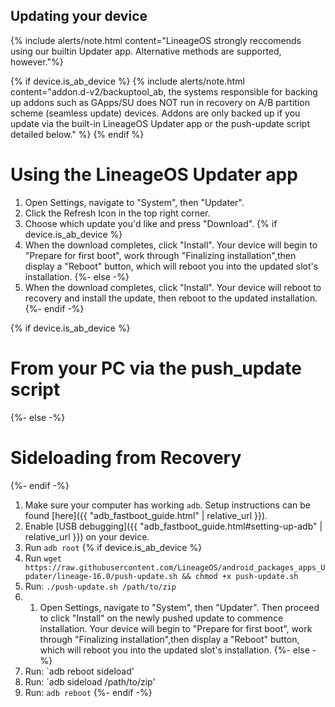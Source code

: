 ## Updating your device

{% include alerts/note.html content="LineageOS strongly reccomends using our builtin Updater app. Alternative methods are supported, however."%}

{% if device.is_ab_device %}
{% include alerts/note.html content="addon.d-v2/backuptool_ab, the systems responsible for backing up addons such as GApps/SU does NOT run in recovery on A/B partition scheme (seamless update) devices. Addons are only backed up if you update via the built-in LineageOS Updater app or the push-update script detailed below." %}
{% endif %}


# Using the LineageOS Updater app

1. Open Settings, navigate to "System", then "Updater".
2. Click the Refresh Icon in the top right corner.
3. Choose which update you'd like and press "Download".
{% if device.is_ab_device %}
4. When the download completes, click "Install". Your device will begin to "Prepare for first boot", work through "Finalizing installation",then display a "Reboot" button, which will reboot you into the updated slot's installation.
{%- else -%}
4. When the download completes, click "Install". Your device will reboot to recovery and install the update, then reboot to the updated installation.
{%- endif -%}

{% if device.is_ab_device %}
# From your PC via the push_update script
{%- else -%}
# Sideloading from Recovery
{%- endif -%}

1. Make sure your computer has working `adb`. Setup instructions can be found [here]({{ "adb_fastboot_guide.html" | relative_url }}).
2. Enable [USB debugging]({{ "adb_fastboot_guide.html#setting-up-adb" | relative_url }}) on your device.
3. Run `adb root`
{% if device.is_ab_device %}
4. Run `wget https://raw.githubusercontent.com/LineageOS/android_packages_apps_Updater/lineage-16.0/push-update.sh && chmod +x push-update.sh`
5. Run: `./push-update.sh /path/to/zip`
6. 1. Open Settings, navigate to "System", then "Updater". Then proceed to click "Install" on the newly pushed update to commence installation. Your device will begin to "Prepare for first boot", work through "Finalizing installation",then display a "Reboot" button, which will reboot you into the updated slot's installation.
{%- else -%}
4. Run: `adb reboot sideload'
5. Run: `adb sideload /path/to/zip'
6. Run: `adb reboot`
{%- endif -%}


